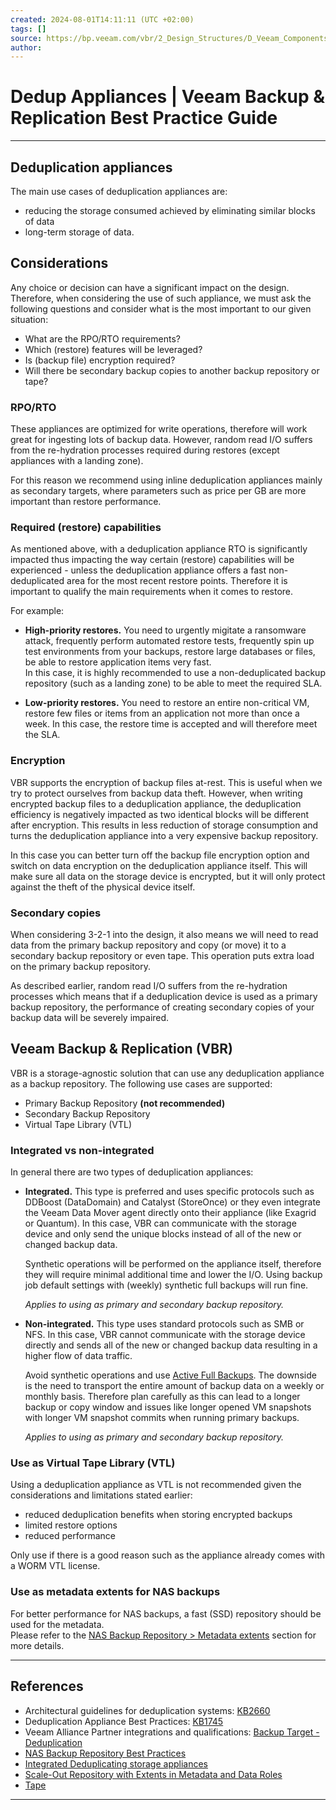 ```yaml
---
created: 2024-08-01T14:11:11 (UTC +02:00)
tags: []
source: https://bp.veeam.com/vbr/2_Design_Structures/D_Veeam_Components/D_backup_repositories/deduplication.html
author: 
---
```


# Dedup Appliances | Veeam Backup & Replication Best Practice Guide

---
## [](https://bp.veeam.com/vbr/2_Design_Structures/D_Veeam_Components/D_backup_repositories/deduplication.html#deduplication-appliances)Deduplication appliances

The main use cases of deduplication appliances are:

-   reducing the storage consumed achieved by eliminating similar blocks of data
-   long-term storage of data.

## [](https://bp.veeam.com/vbr/2_Design_Structures/D_Veeam_Components/D_backup_repositories/deduplication.html#considerations)Considerations

Any choice or decision can have a significant impact on the design. Therefore, when considering the use of such appliance, we must ask the following questions and consider what is the most important to our given situation:

-   What are the RPO/RTO requirements?
-   Which (restore) features will be leveraged?
-   Is (backup file) encryption required?
-   Will there be secondary backup copies to another backup repository or tape?

### [](https://bp.veeam.com/vbr/2_Design_Structures/D_Veeam_Components/D_backup_repositories/deduplication.html#rporto)RPO/RTO

These appliances are optimized for write operations, therefore will work great for ingesting lots of backup data. However, random read I/O suffers from the re-hydration processes required during restores (except appliances with a landing zone).

For this reason we recommend using inline deduplication appliances mainly as secondary targets, where parameters such as price per GB are more important than restore performance.

### [](https://bp.veeam.com/vbr/2_Design_Structures/D_Veeam_Components/D_backup_repositories/deduplication.html#required-restore-capabilities)Required (restore) capabilities

As mentioned above, with a deduplication appliance RTO is significantly impacted thus impacting the way certain (restore) capabilities will be experienced - unless the deduplication appliance offers a fast non-deduplicated area for the most recent restore points. Therefore it is important to qualify the main requirements when it comes to restore.

For example:

-   **High-priority restores.** You need to urgently migitate a ransomware attack, frequently perform automated restore tests, frequently spin up test environments from your backups, restore large databases or files, be able to restore application items very fast.  
    In this case, it is highly recommended to use a non-deduplicated backup repository (such as a landing zone) to be able to meet the required SLA.
    
-   **Low-priority restores.** You need to restore an entire non-critical VM, restore few files or items from an application not more than once a week. In this case, the restore time is accepted and will therefore meet the SLA.
    

### [](https://bp.veeam.com/vbr/2_Design_Structures/D_Veeam_Components/D_backup_repositories/deduplication.html#encryption)Encryption

VBR supports the encryption of backup files at-rest. This is useful when we try to protect ourselves from backup data theft. However, when writing encrypted backup files to a deduplication appliance, the deduplication efficiency is negatively impacted as two identical blocks will be different after encryption. This results in less reduction of storage consumption and turns the deduplication appliance into a very expensive backup repository.

In this case you can better turn off the backup file encryption option and switch on data encryption on the deduplication appliance itself. This will make sure all data on the storage device is encrypted, but it will only protect against the theft of the physical device itself.

### [](https://bp.veeam.com/vbr/2_Design_Structures/D_Veeam_Components/D_backup_repositories/deduplication.html#secondary-copies)Secondary copies

When considering 3-2-1 into the design, it also means we will need to read data from the primary backup repository and copy (or move) it to a secondary backup repository or even tape. This operation puts extra load on the primary backup repository.

As described earlier, random read I/O suffers from the re-hydration processes which means that if a deduplication device is used as a primary backup repository, the performance of creating secondary copies of your backup data will be severely impaired.

## [](https://bp.veeam.com/vbr/2_Design_Structures/D_Veeam_Components/D_backup_repositories/deduplication.html#veeam-backup--replication-vbr)Veeam Backup & Replication (VBR)

VBR is a storage-agnostic solution that can use any deduplication appliance as a backup repository. The following use cases are supported:

-   Primary Backup Repository **(not recommended)**
-   Secondary Backup Repository
-   Virtual Tape Library (VTL)

### [](https://bp.veeam.com/vbr/2_Design_Structures/D_Veeam_Components/D_backup_repositories/deduplication.html#integrated-vs-non-integrated)Integrated vs non-integrated

In general there are two types of deduplication appliances:

-   **Integrated.** This type is preferred and uses specific protocols such as DDBoost (DataDomain) and Catalyst (StoreOnce) or they even integrate the Veeam Data Mover agent directly onto their appliance (like Exagrid or Quantum). In this case, VBR can communicate with the storage device and only send the unique blocks instead of all of the new or changed backup data.
    
    Synthetic operations will be performed on the appliance itself, therefore they will require minimal additional time and lower the I/O. Using backup job default settings with (weekly) synthetic full backups will run fine.
    
    _Applies to using as primary and secondary backup repository._
    
-   **Non-integrated.** This type uses standard protocols such as SMB or NFS. In this case, VBR cannot communicate with the storage device directly and sends all of the new or changed backup data resulting in a higher flow of data traffic.
    
    Avoid synthetic operations and use [Active Full Backups](https://helpcenter.veeam.com/docs/backup/vsphere/active_full_backup.html). The downside is the need to transport the entire amount of backup data on a weekly or monthly basis. Therefore plan carefully as this can lead to a longer backup or copy window and issues like longer opened VM snapshots with longer VM snapshot commits when running primary backups.
    
    _Applies to using as primary and secondary backup repository._
    

### [](https://bp.veeam.com/vbr/2_Design_Structures/D_Veeam_Components/D_backup_repositories/deduplication.html#use-as-virtual-tape-library-vtl)Use as Virtual Tape Library (VTL)

Using a deduplication appliance as VTL is not recommended given the considerations and limitations stated earlier:

-   reduced deduplication benefits when storing encrypted backups
-   limited restore options
-   reduced performance

Only use if there is a good reason such as the appliance already comes with a WORM VTL license.

### [](https://bp.veeam.com/vbr/2_Design_Structures/D_Veeam_Components/D_backup_repositories/deduplication.html#use-as-metadata-extents-for-nas-backups)Use as metadata extents for NAS backups

For better performance for NAS backups, a fast (SSD) repository should be used for the metadata.  
Please refer to the [NAS Backup Repository > Metadata extents](https://bp.veeam.com/vbr/2_Design_Structures/D_Veeam_Components/D_backup_repositories/nasrepo.html#metadata-extents) section for more details.

___

## [](https://bp.veeam.com/vbr/2_Design_Structures/D_Veeam_Components/D_backup_repositories/deduplication.html#references)References

-   Architectural guidelines for deduplication systems: [KB2660](https://www.veeam.com/kb2660)
-   Deduplication Appliance Best Practices: [KB1745](https://www.veeam.com/kb1745)
-   Veeam Alliance Partner integrations and qualifications: [Backup Target - Deduplication](https://www.veeam.com/alliance-partner-integrations-qualifications.html?type=deduplication-target)
-   [NAS Backup Repository Best Practices](https://bp.veeam.com/vbr/2_Design_Structures/D_Veeam_Components/D_backup_repositories/nasrepo.html#nas-backup-repository)
-   [Integrated Deduplicating storage appliances](https://helpcenter.veeam.com/docs/backup/vsphere/backup_repository.html)
-   [Scale-Out Repository with Extents in Metadata and Data Roles](https://helpcenter.veeam.com/docs/backup/vsphere/sobr_extent_roles.html)
-   [Tape](https://helpcenter.veeam.com/docs/backup/vsphere/system_requirements.html#tape)

___
